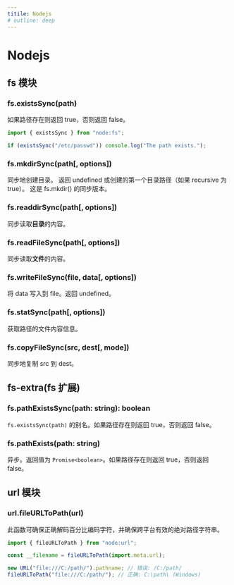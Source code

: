 ```yaml
---
titile: Nodejs
# outline: deep
---
```


# Nodejs

## fs 模块

### fs.existsSync(path)

如果路径存在则返回 true，否则返回 false。

```js
import { existsSync } from "node:fs";

if (existsSync("/etc/passwd")) console.log("The path exists.");
```

### fs.mkdirSync(path[, options])

同步地创建目录。 返回 undefined 或创建的第一个目录路径（如果 recursive 为 true）。 这是 fs.mkdir() 的同步版本。

### fs.readdirSync(path[, options])

同步读取**目录**的内容。

### fs.readFileSync(path[, options])

同步读取**文件**的内容。

### fs.writeFileSync(file, data[, options])

将 data 写入到 file。返回 undefined。

### fs.statSync(path[, options])

获取路径的文件内容信息。

### fs.copyFileSync(src, dest[, mode])

同步地复制 src 到 dest。

## fs-extra(fs 扩展)

### fs.pathExistsSync(path: string): boolean

`fs.existsSync(path)` 的别名。如果路径存在则返回 true，否则返回 false。

### fs.pathExists(path: string)

异步。返回值为 `Promise<boolean>`。如果路径存在则返回 true，否则返回 false。

## url 模块

### url.fileURLToPath(url)

此函数可确保正确解码百分比编码字符，并确保跨平台有效的绝对路径字符串。

```js
import { fileURLToPath } from "node:url";

const __filename = fileURLToPath(import.meta.url);

new URL("file:///C:/path/").pathname; // 错误: /C:/path/
fileURLToPath("file:///C:/path/"); // 正确: C:\path\ (Windows)
```

